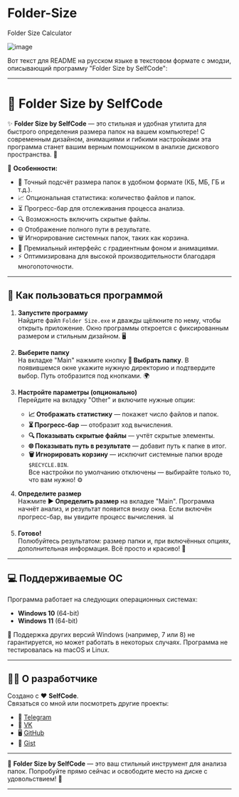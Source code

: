 # Folder-Size

Folder Size Calculator

![image](https://github.com/user-attachments/assets/c0c608f3-45c1-42d7-9888-6593b32eaf5c)

Вот текст для README на русском языке в текстовом формате с эмодзи, описывающий программу "Folder Size by SelfCode":

---

# 📁 Folder Size by SelfCode

✨ **Folder Size by SelfCode** — это стильная и удобная утилита для быстрого определения размера папок на вашем компьютере!
С современным дизайном, анимациями и гибкими настройками эта программа станет вашим верным помощником в анализе дискового пространства. 🌟

🎯 **Особенности:**
- 📏 Точный подсчёт размера папок в удобном формате (КБ, МБ, ГБ и т.д.).
- 📈 Опциональная статистика: количество файлов и папок.
- ⏳ Прогресс-бар для отслеживания процесса анализа.
- 🔍 Возможность включить скрытые файлы.
- 🌐 Отображение полного пути в результате.
- 🗑️ Игнорирование системных папок, таких как корзина.
- 🎨 Премиальный интерфейс с градиентным фоном и анимациями.
- ⚡ Оптимизирована для высокой производительности благодаря многопоточности.

---

## 🚀 Как пользоваться программой

1. **Запустите программу**  
   Найдите файл `Folder Size.exe` и дважды щёлкните по нему, чтобы открыть приложение. Окно программы откроется с фиксированным размером и стильным дизайном. 🖥️

2. **Выберите папку**  
   На вкладке "Main" нажмите кнопку **📂 Выбрать папку**. В появившемся окне укажите нужную директорию и подтвердите выбор. Путь отобразится под кнопками. 🌍

3. **Настройте параметры (опционально)**  
   Перейдите на вкладку "Other" и включите нужные опции:  
   - **📈 Отображать статистику** — покажет число файлов и папок.  
   - **⏳ Прогресс-бар** — отобразит ход вычисления.  
   - **🔍 Показывать скрытые файлы** — учтёт скрытые элементы.  
   - **🌐 Показывать путь в результате** — добавит путь к папке в итог.  
   - **🗑️ Игнорировать корзину** — исключит системные папки вроде `$RECYCLE.BIN`.  
   Все настройки по умолчанию отключены — выбирайте только то, что вам нужно! ⚙️

4. **Определите размер**  
   Нажмите **▶️ Определить размер** на вкладке "Main". Программа начнёт анализ, и результат появится внизу окна.
   Если включён прогресс-бар, вы увидите процесс вычисления. 📊

6. **Готово!**  
   Полюбуйтесь результатом: размер папки и, при включённых опциях, дополнительная информация. Всё просто и красиво! 🎉

---

## 💻 Поддерживаемые ОС

Программа работает на следующих операционных системах:  
- **Windows 10** (64-bit)  
- **Windows 11** (64-bit)  

👾 Поддержка других версий Windows (например, 7 или 8) не гарантируется, но может работать в некоторых случаях.
Программа не тестировалась на macOS и Linux.

---

## 👨‍💻 О разработчике

Создано с ❤️ **SelfCode**.  
Связаться со мной или посмотреть другие проекты:  
- 📱 [Telegram](https://t.me/selfcode_dev)  
- 👥 [VK](https://vk.com/selfcode_dev)  
- 🖥️ [GitHub](https://github.com/SelfC0de)  
- 📜 [Gist](https://gist.github.com/SelfC0de)  

---

📌 **Folder Size by SelfCode** — это ваш стильный инструмент для анализа папок. Попробуйте прямо сейчас и освободите место на диске с удовольствием! 🚀

--- 



